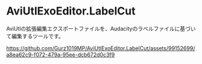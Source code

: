 # AviUtlExoEditor.LabelCut
AviUtlの拡張編集エクスポートファイルを、Audacityのラベルファイルに基づいて編集するツールです。

https://github.com/Gurz1019MP/AviUtlExoEditor.LabelCut/assets/99152699/a8ea62c9-f072-479a-95ee-dcb672d0c3f9


